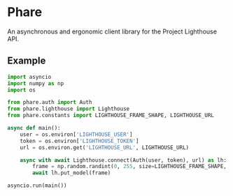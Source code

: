 # Phare

An asynchronous and ergonomic client library for the Project Lighthouse API.

## Example

```python
import asyncio
import numpy as np
import os

from phare.auth import Auth
from phare.lighthouse import Lighthouse
from phare.constants import LIGHTHOUSE_FRAME_SHAPE, LIGHTHOUSE_URL

async def main():
    user = os.environ['LIGHTHOUSE_USER']
    token = os.environ['LIGHTHOUSE_TOKEN']
    url = os.environ.get('LIGHTHOUSE_URL', LIGHTHOUSE_URL)

    async with await Lighthouse.connect(Auth(user, token), url) as lh:
        frame = np.random.randint(0, 255, size=LIGHTHOUSE_FRAME_SHAPE, dtype=np.uint8)
        await lh.put_model(frame)

asyncio.run(main())
```
